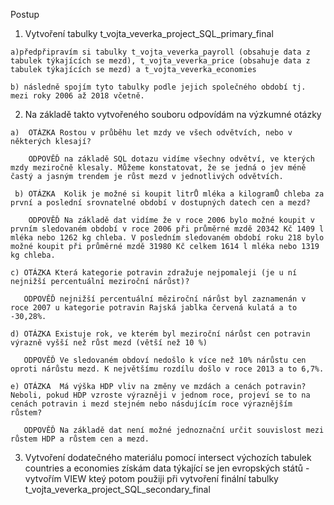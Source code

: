 Postup
  1. Vytvoření tabulky t_vojta_veverka_project_SQL_primary_final
    
    a)předpřipravím si tabulky t_vojta_veverka_payroll (obsahuje data z tabulek týkajících se mezd), t_vojta_veverka_price (obsahuje data z tabulek týkajících se mezd) a t_vojta_veverka_economies 
    
    b) následně spojím tyto tabulky podle jejich společného období tj. mezi roky 2006 až 2018 včetně.
  
  2. Na základě takto vytvořeného souboru odpovídám na výzkumné otázky
    
    a)  OTÁZKA Rostou v průběhu let mzdy ve všech odvětvích, nebo v některých klesají?
        
        ODPOVĚĎ na základě SQL dotazu vidíme všechny odvětví, ve kterých mzdy meziročně klesaly. Můžeme konstatovat, že se jedná o jev méně častý a jasným trendem je růst mezd v jednotlivých odvětvích.
     
     b) OTÁZKA  Kolik je možné si koupit litrŮ mléka a kilogramŮ chleba za první a poslední srovnatelné období v dostupných datech cen a mezd?
        
        ODPOVĚĎ Na základě dat vidíme že v roce 2006 bylo možné koupit v prvním sledovaném období v roce 2006 při průměrné mzdě 20342 Kč 1409 l mléka nebo 1262 kg chleba. V posledním sledovaném období roku 218 bylo možné koupit při průměrné mzdě 31980 Kč celkem 1614 l mléka nebo 1319 kg chleba.
    
    c) OTÁZKA Která kategorie potravin zdražuje nejpomaleji (je u ní nejnižší percentuální meziroční nárůst)?
        
       ODPOVĚĎ nejnižší percentuální měziroční nárůst byl zaznamenán v roce 2007 u kategorie potravin Rajská jablka červená kulatá a to -30,28%.
    
    d) OTÁZKA Existuje rok, ve kterém byl meziroční nárůst cen potravin výrazně vyšší než růst mezd (větší než 10 %)
       
       ODPOVĚĎ Ve sledovaném obdoví nedošlo k více než 10% nárůstu cen oproti nárůstu mezd. K největšímu rozdílu došlo v roce 2013 a to 6,7%.
    
    e) OTÁZKA  Má výška HDP vliv na změny ve mzdách a cenách potravin? Neboli, pokud HDP vzroste výrazněji v jednom roce, projeví se to na cenách potravin i mezd stejném nebo násdujícím roce výraznějším růstem?
       
       ODPOVĚĎ Na základě dat není možné jednoznační určit souvislost mezi růstem HDP a růstem cen a mezd.
  
  3. Vytvoření dodatečného materiálu  pomocí intersect výchozích tabulek countries a economies získám data týkající se jen evropských států - vytvořím VIEW kteý potom        použiji při vytvoření finální tabulky t_vojta_veverka_project_SQL_secondary_final
     
   
  
